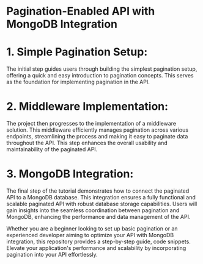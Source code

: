# Pagination-Enabled API with MongoDB Integration

# 1. **Simple Pagination Setup:**
   The initial step guides users through building the simplest pagination setup, offering a quick and easy introduction to pagination concepts. This serves as the foundation for implementing pagination in the API.

# 2. **Middleware Implementation:**
   The project then progresses to the implementation of a middleware solution. This middleware efficiently manages pagination across various endpoints, streamlining the process and making it easy to paginate data throughout the API. This step enhances the overall usability and maintainability of the paginated API.

# 3. **MongoDB Integration:**
   The final step of the tutorial demonstrates how to connect the paginated API to a MongoDB database. This integration ensures a fully functional and scalable paginated API with robust database storage capabilities. Users will gain insights into the seamless coordination between pagination and MongoDB, enhancing the performance and data management of the API.

Whether you are a beginner looking to set up basic pagination or an experienced developer aiming to optimize your API with MongoDB integration, this repository provides a step-by-step guide, code snippets. Elevate your application's performance and scalability by incorporating pagination into your API effortlessly.
